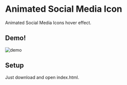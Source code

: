 # Animated Social Media Icon

Animated Social Media Icons hover effect. 

## Demo!
![demo](https://user-images.githubusercontent.com/54176283/194809125-4e05a401-0a1d-46cb-a97b-56b8fbcdf135.gif)

## Setup
Just download and open index.html.

